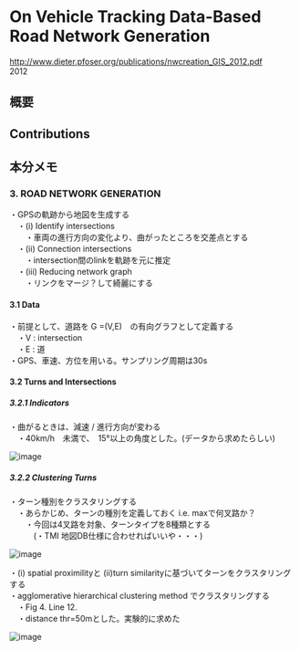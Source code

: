 # On Vehicle Tracking Data-Based Road Network Generation
http://www.dieter.pfoser.org/publications/nwcreation_GIS_2012.pdf  
2012  

## 概要


## Contributions

## 本分メモ
### 3. ROAD NETWORK GENERATION  
・GPSの軌跡から地図を生成する  
　・(i) Identify intersections  
　　・車両の進行方向の変化より、曲がったところを交差点とする  
　・(ii) Connection intersections  
　　・intersection間のlinkを軌跡を元に推定  
　・(iii) Reducing network graph  
　　・リンクをマージ？して綺麗にする  
  
#### 3.1 Data
・前提として、道路を G =(V,E)　の有向グラフとして定義する  
　・V : intersection  
　・E : 道  
・GPS、車速、方位を用いる。サンプリング周期は30s  
  
#### 3.2 Turns and Intersections
##### 3.2.1 Indicators
・曲がるときは、減速 / 進行方向が変わる  
　・40km/h　未満で、　15°以上の角度とした。(データから求めたらしい)  
  
![image](https://user-images.githubusercontent.com/30098187/70299582-a1cca500-1838-11ea-8a2c-c57528e2415a.png)  
 
  
##### 3.2.2 Clustering Turns  
・ターン種別をクラスタリングする  
　・あらかじめ、ターンの種別を定義しておく i.e. maxで何叉路か？  
　　・今回は4叉路を対象、ターンタイプを8種類とする  
　　　(・TMI 地図DB仕様に合わせればいいや・・・)  
  
 ![image](https://user-images.githubusercontent.com/30098187/70771705-5de81b80-1db5-11ea-9f33-7b6cb6b28151.png)  
  
・(i) spatial proximilityと (ii)turn similarityに基づいてターンをクラスタリングする  
・agglomerative hierarchical clustering method でクラスタリングする  
　・Fig 4. Line 12.  
　・distance thr=50mとした。実験的に求めた  
  
![image](https://user-images.githubusercontent.com/30098187/70299622-c6288180-1838-11ea-9f15-6a1c01325876.png)  
  
